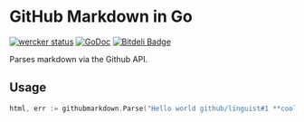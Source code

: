 GitHub Markdown in Go
=====================

[![wercker status](https://app.wercker.com/status/b19fd4a4c797d9b5b10a75f85f1d158e/s/master "wercker status")](https://app.wercker.com/project/bykey/b19fd4a4c797d9b5b10a75f85f1d158e)
[![GoDoc](https://godoc.org/github.com/dickeyxxx/githubmarkdown?status.png)](https://godoc.org/github.com/dickeyxxx/githubmarkdown)
[![Bitdeli Badge](https://d2weczhvl823v0.cloudfront.net/dickeyxxx/githubmarkdown/trend.png)](https://bitdeli.com/free "Bitdeli Badge")

Parses markdown via the Github API.

Usage
-----

```go
html, err := githubmarkdown.Parse("Hello world github/linguist#1 **cool**, and #1!")
```
